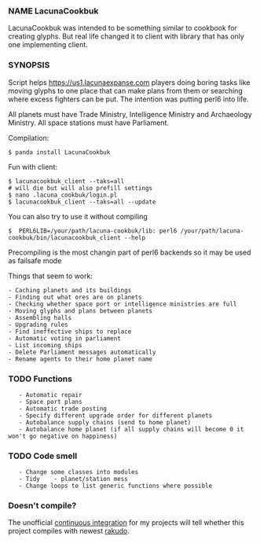
### NAME LacunaCookbuk

LacunaCookbuk was intended to be something similar to cookbook for creating glyphs. But real life changed it to client with library that has only one implementing client. 

### SYNOPSIS

Script helps https://us1.lacunaexpanse.com players doing boring tasks like moving glyphs to one place that can make plans from them or searching where excess fighters can be put. The intention was putting perl6 into life. 

All planets must have Trade Ministry, Intelligence Ministry and Archaeology Ministry. All space stations must have Parliament.

Compilation:

	$ panda install LacunaCookbuk

Fun with client:

    $ lacunacookbuk_client --taks=all
    # will die but will also prefill settings
    $ nano .lacuna_cookbuk/login.pl
    $ lacunacookbuk_client --taks=all --update

You can also try to use it without compiling

    $  PERL6LIB=/your/path/lacuna-cookbuk/lib: perl6 /your/path/lacuna-cookbuk/bin/lacunacookbuk_client --help
    
Precompiling is the most changin part of perl6 backends so it may be used as failsafe mode

    
Things that seem to work:

	- Caching planets and its buildings
	- Finding out what ores are on planets
	- Checking whether space port or intelligence ministries are full
	- Moving glyphs and plans between planets
	- Assembling halls
	- Upgrading rules
	- Find ineffective ships to replace
	- Automatic voting in parliament
	- List incoming ships
	- Delete Parliament messages automatically 
	- Rename agents to their home planet name

### TODO Functions

       - Automatic repair
       - Space port plans
       - Automatic trade posting
       - Specify different upgrade order for different planets
       - Autobalance supply chains (send to home planet)
       - Autobalance home planet (if all supply chains will become 0 it won't go negative on happiness)

### TODO Code smell

       - Change some classes into modules
       - Tidy	 - planet/station mess
       - Change loops to list generic functions where possible

### Doesn't compile?

The unofficial [continuous integration](http://host07.perl6.com:8080/report/teodozjan) for my projects will tell whether this project compiles with newest [rakudo](https://en.wikipedia.org/wiki/Rakudo_Perl_6).
